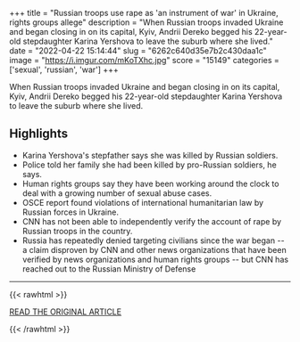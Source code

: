 +++
title = "Russian troops use rape as 'an instrument of war' in Ukraine, rights groups allege"
description = "When Russian troops invaded Ukraine and began closing in on its capital, Kyiv, Andrii Dereko begged his 22-year-old stepdaughter Karina Yershova to leave the suburb where she lived."
date = "2022-04-22 15:14:44"
slug = "6262c640d35e7b2c430daa1c"
image = "https://i.imgur.com/mKoTXhc.jpg"
score = "15149"
categories = ['sexual', 'russian', 'war']
+++

When Russian troops invaded Ukraine and began closing in on its capital, Kyiv, Andrii Dereko begged his 22-year-old stepdaughter Karina Yershova to leave the suburb where she lived.

## Highlights

- Karina Yershova's stepfather says she was killed by Russian soldiers.
- Police told her family she had been killed by pro-Russian soldiers, he says.
- Human rights groups say they have been working around the clock to deal with a growing number of sexual abuse cases.
- OSCE report found violations of international humanitarian law by Russian forces in Ukraine.
- CNN has not been able to independently verify the account of rape by Russian troops in the country.
- Russia has repeatedly denied targeting civilians since the war began -- a claim disproven by CNN and other news organizations that have been verified by news organizations and human rights groups -- but CNN has reached out to the Russian Ministry of Defense

---

{{< rawhtml >}}
  <p class="article-category">
    <a target="_blank" href="https://edition.cnn.com/2022/04/22/europe/ukraine-sexual-violence-allegations-russia-cmd-intl/index.html">READ THE ORIGINAL ARTICLE</a>
  </p>
{{< /rawhtml >}}
